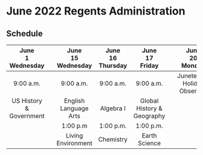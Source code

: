 # June 2022 Regents Administration
## Schedule
|  June<br>1<br>Wednesday |   | June<br>15<br>Wednesday | June<br>16<br>Thursday |    June<br>17<br>Friday    |   |     June<br>20<br>Monday    | June<br>21<br>Tuesday | June<br>22<br>Wednesday | June<br>23<br>Thursday | June<br>24<br>Friday |
|:-----------------------:|:-:|:-----------------------:|:----------------------:|:--------------------------:|:-:|:---------------------------:|:---------------------:|:-----------------------:|:----------------------:|:--------------------:|
| 9:00 a.m.               |   | 9:00 a.m.               | 9:00 a.m.              | 9:00 a.m.                  |   | Juneteenth Holiday Observed | 9:00 a.m.             | 9:00 a.m.               | 9:00 a.m.              | Rating Day           |
| US History & Government |   | English Language Arts   | Algebra I              | Global History & Geography |   |                             | Geometry              | Algebra II              | Physics                |                      |
|                         |   | 1:00 p.m                | 1:00 p.m.              | 1:00 p.m.                  |   |                             |                       |                         |                        |                      |
|                         |   | Living Environment      | Chemistry              | Earth Science              |   |                             |                       |                         |                        |                      |